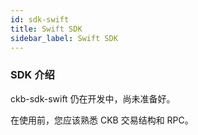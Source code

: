 ```yaml
---
id: sdk-swift
title: Swift SDK
sidebar_label: Swift SDK
---
```


### SDK 介绍


ckb-sdk-swift 仍在开发中，尚未准备好。

在使用前，您应该熟悉 CKB 交易结构和 RPC。